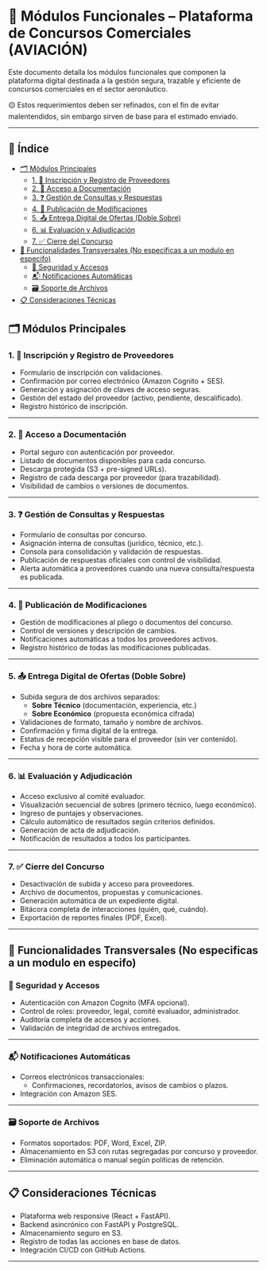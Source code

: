 # 🧩 Módulos Funcionales – Plataforma de Concursos Comerciales (AVIACIÓN)

Este documento detalla los módulos funcionales que componen la plataforma digital destinada a la gestión segura, trazable y eficiente de concursos comerciales en el sector aeronáutico.

🟡 Estos requerimientos deben ser refinados, con el fin de evitar malentendidos, sin embargo sirven de base para el estimado enviado.

---

## 📑 Índice

- [🗂️ Módulos Principales](#️-módulos-principales)
  - [1. 📝 Inscripción y Registro de Proveedores](#1--inscripción-y-registro-de-proveedores)
  - [2. 📁 Acceso a Documentación](#2--acceso-a-documentación)
  - [3. ❓ Gestión de Consultas y Respuestas](#3--gestión-de-consultas-y-respuestas)
  - [4. 🔄 Publicación de Modificaciones](#4--publicación-de-modificaciones)
  - [5. 📤 Entrega Digital de Ofertas (Doble Sobre)](#5--entrega-digital-de-ofertas-doble-sobre)
  - [6. 📊 Evaluación y Adjudicación](#6--evaluación-y-adjudicación)
  - [7. ✅ Cierre del Concurso](#7--cierre-del-concurso)
- [🧾 Funcionalidades Transversales (No especificas a un modulo en especifo)](#-funcionalidades-transversales-no-especificas-a-un-modulo-en-especifo)
  - [🔐 Seguridad y Accesos](#-seguridad-y-accesos)
  - [📬 Notificaciones Automáticas](#-notificaciones-automáticas)
  - [🗃️ Soporte de Archivos](#️-soporte-de-archivos)
- [📋 Consideraciones Técnicas](#-consideraciones-técnicas)


## 🗂️ Módulos Principales

### 1. 📝 Inscripción y Registro de Proveedores
- Formulario de inscripción con validaciones.
- Confirmación por correo electrónico (Amazon Cognito + SES).
- Generación y asignación de claves de acceso seguras.
- Gestión del estado del proveedor (activo, pendiente, descalificado).
- Registro histórico de inscripción.

---

### 2. 📁 Acceso a Documentación
- Portal seguro con autenticación por proveedor.
- Listado de documentos disponibles para cada concurso.
- Descarga protegida (S3 + pre-signed URLs).
- Registro de cada descarga por proveedor (para trazabilidad).
- Visibilidad de cambios o versiones de documentos.

---

### 3. ❓ Gestión de Consultas y Respuestas
- Formulario de consultas por concurso.
- Asignación interna de consultas (jurídico, técnico, etc.).
- Consola para consolidación y validación de respuestas.
- Publicación de respuestas oficiales con control de visibilidad.
- Alerta automática a proveedores cuando una nueva consulta/respuesta es publicada.

---

### 4. 🔄 Publicación de Modificaciones
- Gestión de modificaciones al pliego o documentos del concurso.
- Control de versiones y descripción de cambios.
- Notificaciones automáticas a todos los proveedores activos.
- Registro histórico de todas las modificaciones publicadas.

---

### 5. 📤 Entrega Digital de Ofertas (Doble Sobre)
- Subida segura de dos archivos separados:
  - **Sobre Técnico** (documentación, experiencia, etc.)
  - **Sobre Económico** (propuesta económica cifrada)
- Validaciones de formato, tamaño y nombre de archivos.
- Confirmación y firma digital de la entrega.
- Estatus de recepción visible para el proveedor (sin ver contenido).
- Fecha y hora de corte automática.

---

### 6. 📊 Evaluación y Adjudicación
- Acceso exclusivo al comité evaluador.
- Visualización secuencial de sobres (primero técnico, luego económico).
- Ingreso de puntajes y observaciones.
- Cálculo automático de resultados según criterios definidos.
- Generación de acta de adjudicación.
- Notificación de resultados a todos los participantes.

---

### 7. ✅ Cierre del Concurso
- Desactivación de subida y acceso para proveedores.
- Archivo de documentos, propuestas y comunicaciones.
- Generación automática de un expediente digital.
- Bitácora completa de interacciones (quién, qué, cuándo).
- Exportación de reportes finales (PDF, Excel).

---

## 🧾 Funcionalidades Transversales (No especificas a un modulo en especifo)

### 🔐 Seguridad y Accesos
- Autenticación con Amazon Cognito (MFA opcional).
- Control de roles: proveedor, legal, comité evaluador, administrador.
- Auditoría completa de accesos y acciones.
- Validación de integridad de archivos entregados.

---

### 📬 Notificaciones Automáticas
- Correos electrónicos transaccionales:
  - Confirmaciones, recordatorios, avisos de cambios o plazos.
- Integración con Amazon SES.

---

### 🗃️ Soporte de Archivos
- Formatos soportados: PDF, Word, Excel, ZIP.
- Almacenamiento en S3 con rutas segregadas por concurso y proveedor.
- Eliminación automática o manual según políticas de retención.

---

## 📋 Consideraciones Técnicas
- Plataforma web responsive (React + FastAPI).
- Backend asincrónico con FastAPI y PostgreSQL.
- Almacenamiento seguro en S3.
- Registro de todas las acciones en base de datos.
- Integración CI/CD con GitHub Actions.

---
